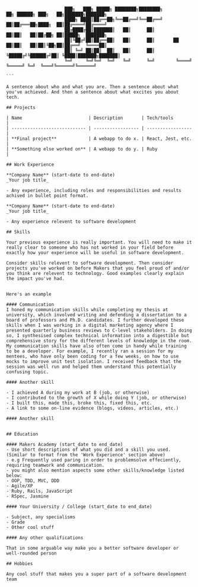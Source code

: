 ``` 
                      ███╗   ███╗ █████╗ ████████╗████████╗         ██╗ ██████╗ ███╗   ██╗███████╗███████╗
                      ████╗ ████║██╔══██╗╚══██╔══╝╚══██╔══╝         ██║██╔═══██╗████╗  ██║██╔════╝██╔════╝
                      ██╔████╔██║███████║   ██║      ██║            ██║██║   ██║██╔██╗ ██║█████╗  ███████╗
                      ██║╚██╔╝██║██╔══██║   ██║      ██║       ██   ██║██║   ██║██║╚██╗██║██╔══╝  ╚════██║
                      ██║ ╚═╝ ██║██║  ██║   ██║      ██║       ╚█████╔╝╚██████╔╝██║ ╚████║███████╗███████║
                      ╚═╝     ╚═╝╚═╝  ╚═╝   ╚═╝      ╚═╝        ╚════╝  ╚═════╝ ╚═╝  ╚═══╝╚══════╝╚══════╝
                                                                                    ```                                  
                                                                                     
A sentence about who and what you are. Then a sentence about what you've achieved. And then a sentence about what excites you about tech.

## Projects

| Name                         | Description       | Tech/tools        |
| ---------------------------- | ----------------- | ----------------- |
| **Final project**            | A webapp to do x. | React, Jest, etc. |
| **Something else worked on** | A webapp to do y. | Ruby              |

## Work Experience

**Company Name** (start-date to end-date)  
_Your job title_

- Any experience, including roles and responsibilities and results achived in bullet point format.

**Company Name** (start-date to end-date)  
_Your job title_

- Any experience relevent to software development

## Skills

Your previous experience is really important. You will need to make it really clear to someone who has not worked in your field before exactly how your experience will be useful in software development.

Consider skills relevent to software development. Then consider projects you've worked on before Makers that you feel proud of and/or you think are relevent to technology. Good examples clearly explain the impact you've had. 


Here's an example

#### Communication
I honed my communication skills while completing my thesis at university, which involved writing and defending a dissertation to a board of professors and Ph.D. candidates. I further developed these skills when I was working in a digital marketing agency where I presented quarterly business reviews to C-level stakeholders. In doing so, I synthesised complex technical information into a digestible but comprehensive story for the different levels of knowledge in the room. My communication skills have also often come in handy while training to be a developer. For example, I recently ran a session for my mentees, who have only been coding for a few weeks, on how to use mocks to improve unit test isolation. I received feedback that the session was well run and helped them understand this potentially confusing topic.

#### Another skill

- I achieved A during my work at B (job, or otherwise)
- I contributed to the growth of X while doing Y (job, or otherwise)
- I built this, made this, broke this, fixed this, etc.
- A link to some on-line evidence (blogs, videos, articles, etc.)

#### Another skill


## Education

#### Makers Academy (start_date to end_date)
- Use short descriptions of what you did and a skill you used. (Similar to format from the 'Work Experience' section above)
- e.g Frequently used paring in order to problemsolve effeciently, requiring teamwork and communication.
- you might also mention aspects some other skills/knowledge listed below: 
- OOP, TDD, MVC, DDD
- Agile/XP
- Ruby, Rails, JavaScript
- RSpec, Jasmine

#### Your University / College (start_date to end_date)

- Subject, any specialisms
- Grade
- Other cool stuff

#### Any other qualifications

That in some arguable way make you a better software developer or well-rounded person

## Hobbies

Any cool stuff that makes you a super part of a software development team

